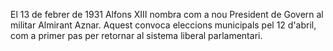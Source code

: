 <span
class='ob-timelines' 
data-date='1931-04-12-00' 
data-title="Eleccions municipals del 31"
data-class="orange" 
data-type='box' > El 13 de febrer de 1931 Alfons XIII nombra com a nou President de Govern al militar Almirant Aznar. Aquest convoca eleccions municipals pel 12 d'abril, com a primer pas per retornar al sistema liberal parlamentari.
</span>
